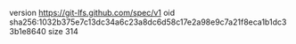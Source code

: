 version https://git-lfs.github.com/spec/v1
oid sha256:1032b375e7c13dc34a6c23a8dc6d58c17e2a98e9c7a21f8eca1b1dc33b1e8640
size 314
